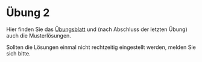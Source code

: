 # Übung 2

Hier finden Sie das [Übungsblatt](Übung02.pdf) und (nach Abschluss der letzten Übung) auch die Musterlösungen.

Sollten die Lösungen einmal nicht rechtzeitig eingestellt werden, melden Sie sich bitte.
